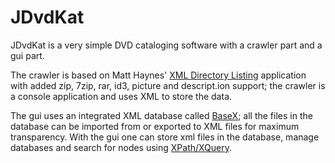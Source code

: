 JDvdKat
=======

JDvdKat is a very simple DVD cataloging software with a crawler part and a gui part.

The crawler is based on Matt Haynes' [XML Directory Listing][1] application with added zip, 7zip, rar, id3, picture and descript.ion support; the crawler is a console application and uses XML to store the data.

The gui uses an integrated XML database called [BaseX][2]; all the files in the database can be imported from or exported to XML files for maximum transparency. With the gui one can store xml files in the database, manage databases and search for nodes using [XPath/XQuery][3].

[1]: http://code.google.com/p/xml-dir-listing/
[2]: http://www.inf.uni-konstanz.de/dbis/basex/
[3]: http://www.w3schools.com/xquery/xquery_reference.asp